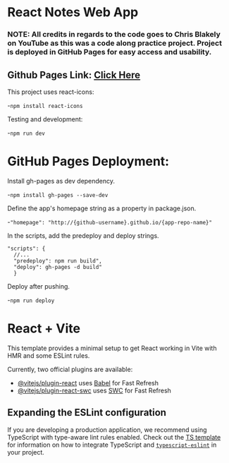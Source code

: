 # React Notes Web App

### NOTE: All credits in regards to the code goes to Chris Blakely on YouTube as this was a code along practice project. Project is deployed in GitHub Pages for easy access and usability.

## Github Pages Link: [Click Here](https://kr0ma-git.github.io/react-notes-app/)

This project uses react-icons:

-`npm install react-icons`

Testing and development:

-`npm run dev`

# GitHub Pages Deployment:

Install gh-pages as dev dependency.

-`npm install gh-pages --save-dev`

Define the app's homepage string as a property in package.json.

-`"homepage": "http://{github-username}.github.io/{app-repo-name}"`

In the scripts, add the predeploy and deploy strings.

```
"scripts": {
  //...
  "predeploy": npm run build",
  "deploy": gh-pages -d build"
  }
```

Deploy after pushing.

-`npm run deploy`

# React + Vite

This template provides a minimal setup to get React working in Vite with HMR and some ESLint rules.

Currently, two official plugins are available:

- [@vitejs/plugin-react](https://github.com/vitejs/vite-plugin-react/blob/main/packages/plugin-react) uses [Babel](https://babeljs.io/) for Fast Refresh
- [@vitejs/plugin-react-swc](https://github.com/vitejs/vite-plugin-react/blob/main/packages/plugin-react-swc) uses [SWC](https://swc.rs/) for Fast Refresh

## Expanding the ESLint configuration

If you are developing a production application, we recommend using TypeScript with type-aware lint rules enabled. Check out the [TS template](https://github.com/vitejs/vite/tree/main/packages/create-vite/template-react-ts) for information on how to integrate TypeScript and [`typescript-eslint`](https://typescript-eslint.io) in your project.
